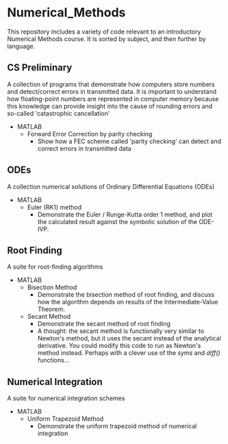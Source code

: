 # Numerical_Methods
This repository includes a variety of code relevant to an introductory Numerical Methods course. It is sorted by subject, and then further by language.

## CS Preliminary

A collection of programs that demonstrate how computers store numbers and detect/correct errors in transmitted data. It is important to understand how floating-point numbers are represented in computer memory because this knowledge can provide insight into the cause of rounding errors and so-called 'catastrophic cancellation'
  - MATLAB
    - Forward Error Correction by parity checking
      - Show how a FEC scheme called 'parity checking' can detect and correct errors in transmitted data

## ODEs

A collection numerical solutions of Ordinary Differential Equations (ODEs) 
  - MATLAB
    - Euler (RK1) method
      - Demonstrate the Euler / Runge-Kutta order 1 method, and plot the calculated result against the symbolic solution of the ODE-IVP.

## Root Finding

  A suite for root-finding algorithms
  - MATLAB 
    - Bisection Method
      - Demonstrate the bisection method of root finding, and discuss how the algorithm depends on results of the Intermediate-Value Theorem.
    - Secant Method
      - Demonstrate the secant method of root finding
      - A thought: the secant method is functionally very similar to Newton's method, but it uses the secant instead of the analytical derivative. You could modify this code to run as Newton's method instead. Perhaps with a clever use of the *syms* and *diff()* functions...
    
## Numerical Integration

  A suite for numerical integration schemes
  - MATLAB
    - Uniform Trapezoid Method
      - Demonstrate the uniform trapezoid method of numerical integration
